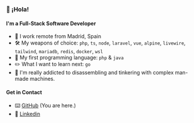 ### 👋 ¡Hola!

#### I'm a Full-Stack Software Developer

- 🏡 I work remote from Madrid, Spain
- 🛠  My weapons of choice: `php`, `ts`, `node`,  `laravel`, `vue`, `alpine`, `livewire`, `tailwind`, `mariadb`, `redis`, `docker`, `wsl`
- 💎 My first programming language: `php` & `java`
- ✏️ What I want to learn next: `go`
- 🤖 I'm really addicted to disassembling and tinkering with complex man-made machines.

#### Get in Contact
- ⌨️ [GitHub](https://github.com/kavinsky) (You are here.)
- 💼 [Linkedin](https://www.linkedin.com/in/ignacio-mu%C3%B1oz-fernandez/)
